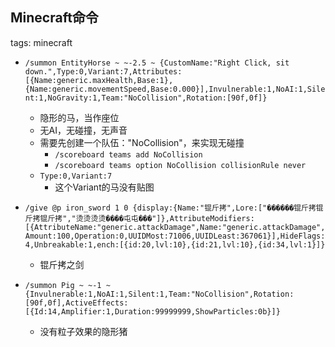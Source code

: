 Minecraft命令
---------------

tags: minecraft

* `/summon EntityHorse ~ ~-2.5 ~ {CustomName:"Right Click, sit down.",Type:0,Variant:7,Attributes:[{Name:generic.maxHealth,Base:1},{Name:generic.movementSpeed,Base:0.000}],Invulnerable:1,NoAI:1,Silent:1,NoGravity:1,Team:"NoCollision",Rotation:[90f,0f]}`
	- 隐形的马，当作座位
	- 无AI，无碰撞，无声音
	- 需要先创建一个队伍："NoCollision"，来实现无碰撞
		- `/scoreboard teams add NoCollision`
		- `/scoreboard teams option NoCollision collisionRule never`
	- `Type:0,Variant:7`
		- 这个Variant的马没有贴图

* `/give @p iron_sword 1 0 {display:{Name:"锟斤拷",Lore:["������锟斤拷锟斤拷锟斤拷","烫烫烫烫����屯屯���"]},AttributeModifiers:[{AttributeName:"generic.attackDamage",Name:"generic.attackDamage",Amount:100,Operation:0,UUIDMost:71006,UUIDLeast:367061}],HideFlags:4,Unbreakable:1,ench:[{id:20,lvl:10},{id:21,lvl:10},{id:34,lvl:1}]}`
	- 锟斤拷之剑

* `/summon Pig ~ ~-1 ~ {Invulnerable:1,NoAI:1,Silent:1,Team:"NoCollision",Rotation:[90f,0f],ActiveEffects:[{Id:14,Amplifier:1,Duration:99999999,ShowParticles:0b}]}`
	- 没有粒子效果的隐形猪
